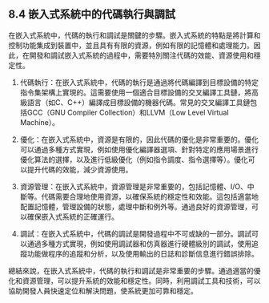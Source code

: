 ## 8.4 嵌入式系統中的代碼執行與調試

在嵌入式系統中，代碼的執行和調試是關鍵的步驟。嵌入式系統的特點是將計算和控制功能集成到裝置中，並且具有有限的資源，例如有限的記憶體和處理能力。因此，在開發和調試嵌入式系統的過程中，需要特別關注代碼的效能、資源使用和穩定性。

1. 代碼執行：在嵌入式系統中，代碼的執行是通過將代碼編譯到目標設備的特定指令集架構上實現的。這需要使用一個適合目標設備的交叉編譯工具鏈，將高級語言（如C、C++）編譯成目標設備的機器代碼。常見的交叉編譯工具鏈包括GCC（GNU Compiler Collection）和LLVM（Low Level Virtual Machine）。

2. 優化：在嵌入式系統中，資源是有限的，因此代碼的優化是非常重要的。優化可以通過多種方式實現，例如使用優化編譯器選項、針對特定的應用場景進行優化算法的選擇，以及進行低級優化（例如指令調度、指令選擇等）。優化可以提升代碼的效能，減少資源使用。

3. 資源管理：在嵌入式系統中，資源管理是非常重要的，包括記憶體、I/O、中斷等。代碼需要合理地使用資源，以確保系統的穩定性和效能。這包括適當地配置記憶體，管理設備的狀態，處理中斷和例外等。通過良好的資源管理，可以確保嵌入式系統的正確運行。

4. 調試：在嵌入式系統中，代碼的調試是開發過程中不可或缺的一部分。調試可以通過多種方式實現，例如使用調試器和仿真器進行硬體級別的調試，使用追蹤功能做程序的追蹤和分析，以及使用輸出的日誌和診斷信息進行錯誤排除。

總結來說，在嵌入式系統中，代碼的執行和調試是非常重要的步驟。通過適當的優化和資源管理，可以提升系統的效能和穩定性。同時，利用調試工具和技術，可以協助開發人員快速定位和解決問題，使系統更加可靠和穩定。
